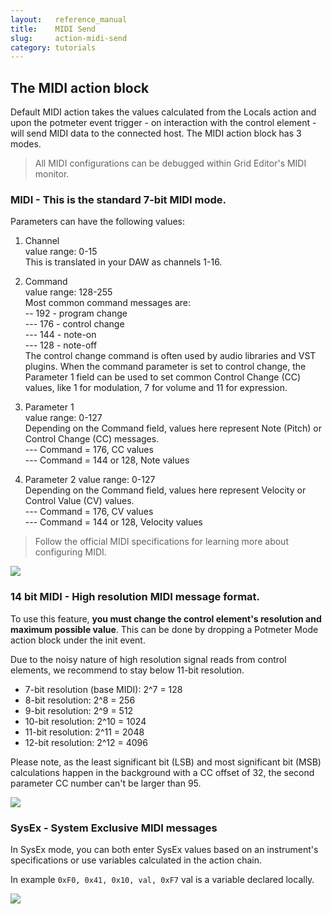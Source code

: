 ```yaml
---
layout:   reference_manual
title:    MIDI Send
slug:     action-midi-send
category: tutorials
---
```


## The MIDI action block

Default MIDI action takes the values calculated from the Locals action and upon the potmeter event trigger - on interaction with the control element - will send MIDI data to the connected host. The MIDI action block has 3 modes.

> All MIDI configurations can be debugged within Grid Editor's MIDI monitor.

### MIDI - This is the standard 7-bit MIDI mode. 
Parameters can have the following values:
1. Channel <br>
value range: 0-15 <br>
This is translated in your DAW as channels 1-16.
2. Command <br>
value range: 128-255 <br>
Most common command messages are: <br>
-- 192 - program change <br>
--- 176 - control change <br>
--- 144 - note-on <br>
--- 128 - note-off <br>
The control change command is often used by audio libraries and VST plugins. When the command parameter is set to control change, the Parameter 1 field can be used to set common Control Change (CC) values, like 1 for modulation, 7 for volume and 11 for expression.

3. Parameter 1 <br>
value range: 0-127 <br>
Depending on the Command field, values here represent Note (Pitch) or Control Change (CC) messages. <br>
--- Command = 176, CC values <br>
--- Command = 144 or 128, Note values <br>

4. Parameter 2
value range: 0-127 <br>
Depending on the Command field, values here represent Velocity or Control Value (CV) values. <br>
--- Command = 176, CV values <br>
--- Command = 144 or 128, Velocity values <br>

> Follow the official MIDI specifications for learning more about configuring MIDI. <br>

![](/images/docs/midi_action_standard.png)

### 14 bit MIDI - High resolution MIDI message format.
To use this feature, **you must change the control element's resolution and maximum possible value**. 
This can be done by dropping a Potmeter Mode action block under the init event.

Due to the noisy nature of high resolution signal reads from control elements, we recommend to stay below 11-bit resolution.

- 7-bit resolution (base MIDI): 2^7 = 128
- 8-bit resolution: 2^8 = 256
- 9-bit resolution: 2^9 = 512
- 10-bit resolution: 2^10 = 1024
- 11-bit resolution: 2^11 = 2048
- 12-bit resolution: 2^12 = 4096

Please note, as the least significant bit (LSB) and most significant bit (MSB) calculations happen in the background with a CC offset of 32, the second parameter CC number can't be larger than 95.

![](/images/docs/midi_action_14bit.png)

### SysEx - System Exclusive MIDI messages
In SysEx mode, you can both enter SysEx values based on an instrument's specifications or use variables calculated in the action chain.

In example `0xF0, 0x41, 0x10, val, 0xF7` val is a variable declared locally.

![](/images/docs/midi_action_sysex.png)